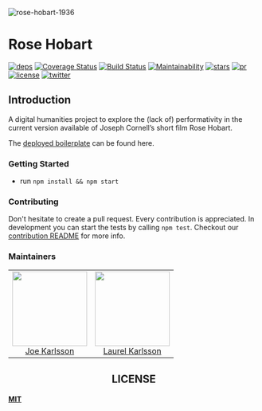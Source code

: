 ![rose-hobart-1936](https://user-images.githubusercontent.com/4650739/32082463-66f9c3d4-ba81-11e7-87c2-cc8ac7cf9973.jpg)


# Rose Hobart

[![deps][deps]][deps-url]
[![Coverage Status][cover]][cover-url]
[![Build Status][tests]][tests-url]
[![Maintainability][maintainability]][maintainability-url]
[![stars][stars]][stars-url]
[![pr][pr]][pr-url]
[![license][license]][license-url]
[![twitter][twitter]][twitter-url]


## Introduction

A digital humanities project to explore the (lack of) performativity in the current version available of Joseph Cornell’s short film Rose Hobart.

The [deployed boilerplate](https://rose-hobart.herokuapp.com/) can be found here.


### Getting Started

* run `npm install && npm start`


### Contributing

Don't hesitate to create a pull request. Every contribution is appreciated. In development you can start the tests by calling `npm test`. Checkout our [contribution README](https://github.com/JoeKarlsson/rose-hobart/blob/master/CONTRIBUTING.md) for more info.


### Maintainers

<table>
  <tbody>
    <tr>
      <td align="center">
        <img width="150 height="150"
        src="https://avatars.githubusercontent.com/JoeKarlsson?v=3">
        <br />
        <a href="https://github.com/JoeKarlsson">Joe Karlsson</a>
      </td>
			<td align="center">
        <img width="150 height="150"
        src="https://avatars.githubusercontent.com/laurelcarlson?v=3">
        <br />
        <a href="https://github.com/laurelcarlson">Laurel Karlsson</a>
      </td>
    <tr>
  <tbody>
</table>

<h2 align="center">LICENSE</h2>

#### [MIT](./LICENSE)

[deps]: https://david-dm.org/JoeKarlsson/rose-hobart/status.svg
[deps-url]: https://david-dm.org/JoeKarlsson/rose-hobart

[tests]: https://travis-ci.org/JoeKarlsson/rose-hobart.svg?branch=master
[tests-url]: https://travis-ci.org/JoeKarlsson/rose-hobart

[maintainability]: https://api.codeclimate.com/v1/badges/7d2a095c01bb88557a41/maintainability
[maintainability-url]: https://codeclimate.com/github/JoeKarlsson/rose-hobart/maintainability

[pr]: https://img.shields.io/badge/PRs-welcome-brightgreen.svg
[pr-url]: CONTRIBUTING.md

[cover]: https://coveralls.io/repos/github/JoeKarlsson/rose-hobart/badge.svg?branch=master
[cover-url]: https://coveralls.io/github/JoeKarlsson/rose-hobart?branch=master

[stars]: https://img.shields.io/github/stars/JoeKarlsson/rose-hobart.svg?style=flat-square
[stars-url]: https://github.com/JoeKarlsson/rose-hobart/stargazers

[license]: https://img.shields.io/github/license/JoeKarlsson/rose-hobart.svg
[license-url]: https://github.com/JoeKarlsson/rose-hobart/blob/master/LICENSE

[twitter]: https://img.shields.io/twitter/url/https/github.com/JoeKarlsson/rose-hobart.svg?style=social&style=flat-square
[twitter-url]: https://twitter.com/intent/tweet?text=Wow:&url=https%3A%2F%2Fgithub.com%2FJoeKarlsson%2Frose-hobart
